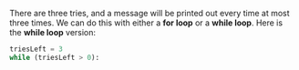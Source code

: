 <!--title={login()}-->

<!--badges={Python:36,Software Engineering:16}-->

<!--concepts={WhileLoops.mdx, ForLoops.mdx, Variables.mdx, BooleanOperators.mdx}-->

There are three tries, and a message will be printed out every time at most three times. We can do this with either a **for loop** or a **while loop**. Here is the **while loop** version:

```python
triesLeft = 3
while (triesLeft > 0):
```